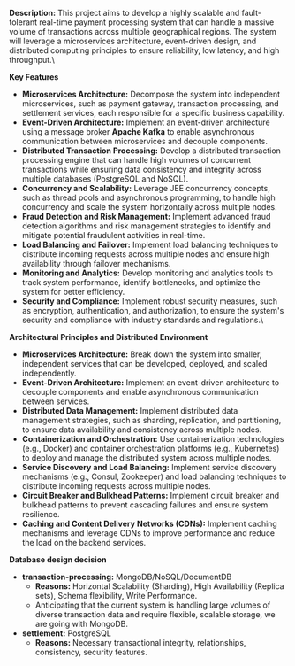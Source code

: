 **Description:** This project aims to develop a highly scalable and fault-tolerant real-time payment processing system that can handle a massive volume of transactions across multiple geographical regions. The system will leverage a microservices architecture, event-driven design, and distributed computing principles to ensure reliability, low latency, and high throughput.\

**Key Features**
- **Microservices Architecture:** Decompose the system into independent microservices, such as payment gateway, transaction processing, and settlement services, each responsible for a specific business capability.
- **Event-Driven Architecture:** Implement an event-driven architecture using a message broker **Apache Kafka** to enable asynchronous communication between microservices and decouple components.
- **Distributed Transaction Processing:** Develop a distributed transaction processing engine that can handle high volumes of concurrent transactions while ensuring data consistency and integrity across multiple databases (PostgreSQL and NoSQL).
- **Concurrency and Scalability:** Leverage JEE concurrency concepts, such as thread pools and asynchronous programming, to handle high concurrency and scale the system horizontally across multiple nodes.
- **Fraud Detection and Risk Management:** Implement advanced fraud detection algorithms and risk management strategies to identify and mitigate potential fraudulent activities in real-time.
- **Load Balancing and Failover:** Implement load balancing techniques to distribute incoming requests across multiple nodes and ensure high availability through failover mechanisms.
- **Monitoring and Analytics:** Develop monitoring and analytics tools to track system performance, identify bottlenecks, and optimize the system for better efficiency.
- **Security and Compliance:** Implement robust security measures, such as encryption, authentication, and authorization, to ensure the system's security and compliance with industry standards and regulations.\

**Architectural Principles and Distributed Environment**
- **Microservices Architecture:** Break down the system into smaller, independent services that can be developed, deployed, and scaled independently.
- **Event-Driven Architecture:** Implement an event-driven architecture to decouple components and enable asynchronous communication between services.
- **Distributed Data Management:** Implement distributed data management strategies, such as sharding, replication, and partitioning, to ensure data availability and consistency across multiple nodes.
- **Containerization and Orchestration:** Use containerization technologies (e.g., Docker) and container orchestration platforms (e.g., Kubernetes) to deploy and manage the distributed system across multiple nodes.
- **Service Discovery and Load Balancing:** Implement service discovery mechanisms (e.g., Consul, Zookeeper) and load balancing techniques to distribute incoming requests across multiple nodes.
- **Circuit Breaker and Bulkhead Patterns:** Implement circuit breaker and bulkhead patterns to prevent cascading failures and ensure system resilience.
- **Caching and Content Delivery Networks (CDNs):** Implement caching mechanisms and leverage CDNs to improve performance and reduce the load on the backend services.

**Database design decision**
- **transaction-processing:** MongoDB/NoSQL/DocumentDB 
  - **Reasons:** Horizontal Scalability (Sharding), High Availability (Replica sets), Schema flexibility, Write Performance.
  - Anticipating that the current system is handling large volumes of diverse transaction data and require flexible, scalable storage, we are going with MongoDB.
- **settlement:** PostgreSQL
  - **Reasons:** Necessary transactional integrity, relationships, consistency, security features.
